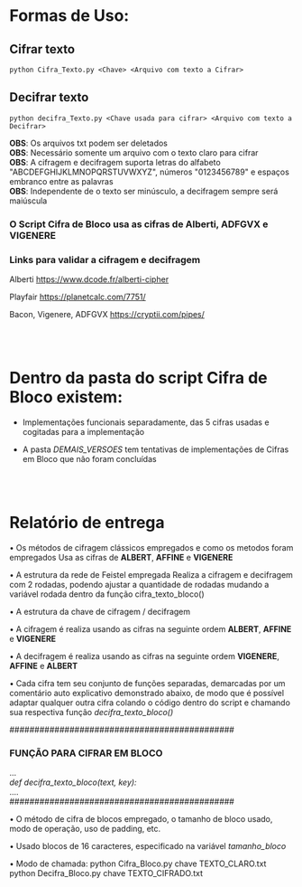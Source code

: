 # Formas de Uso:

## Cifrar texto 
`python Cifra_Texto.py <Chave> <Arquivo com texto a Cifrar>`


## Decifrar texto
`python decifra_Texto.py <Chave usada para cifrar> <Arquivo com texto a Decifrar>`


**OBS**: Os arquivos txt podem ser deletados <br>
**OBS**: Necessário somente um arquivo com o texto claro para cifrar <br>
**OBS**: A cifragem e decifragem suporta letras do alfabeto "ABCDEFGHIJKLMNOPQRSTUVWXYZ", números "0123456789" e espaços embranco entre as palavras<br>
**OBS**: Independente de o texto ser minúsculo, a decifragem sempre será maiúscula

### O Script Cifra de Bloco usa as cifras de Alberti, ADFGVX e VIGENERE

### Links para validar a cifragem e decifragem

Alberti
https://www.dcode.fr/alberti-cipher

Playfair 
https://planetcalc.com/7751/

Bacon, Vigenere, ADFGVX
https://cryptii.com/pipes/

<br><br>

# Dentro da pasta do script Cifra de Bloco existem:
- Implementações funcionais separadamente, das 5 cifras usadas e cogitadas para a implementação

- A pasta *DEMAIS_VERSOES* tem tentativas de implementações de Cifras em Bloco que não foram concluídas

<br><br>
# Relatório de entrega

•	Os métodos de cifragem clássicos empregados e como os metodos foram empregados
Usa as cifras de **ALBERT**, **AFFINE** e **VIGENERE**

•	A estrutura da rede de Feistel empregada
Realiza a cifragem e decifragem com 2 rodadas, podendo ajustar a quantidade de rodadas mudando a variável rodada dentro da função cifra_texto_bloco()

•	A estrutura da chave de cifragem / decifragem

•	A cifragem é realiza usando as cifras na seguinte ordem 
**ALBERT**, **AFFINE** e **VIGENERE**

•	A decifragem é realiza usando as cifras na seguinte ordem 
**VIGENERE**, **AFFINE** e **ALBERT**

•	Cada cifra tem seu conjunto de funções separadas, demarcadas por um comentário auto explicativo demonstrado abaixo, de modo que é possível adaptar qualquer outra cifra colando o código dentro do script e chamando sua respectiva função *decifra_texto_bloco()*

#############################################
### FUNÇÃO PARA CIFRAR EM BLOCO
...
<br>
*def decifra_texto_bloco(text, key):*
<br>
....
<br>
#############################################



•	O método de cifra de blocos empregado, o tamanho de bloco usado, modo de operação, uso de padding, etc.

•	Usado blocos de 16 caracteres, especificado na variável *tamanho_bloco*

•	Modo de chamada:
python Cifra_Bloco.py chave TEXTO_CLARO.txt
python Decifra_Bloco.py chave TEXTO_CIFRADO.txt

